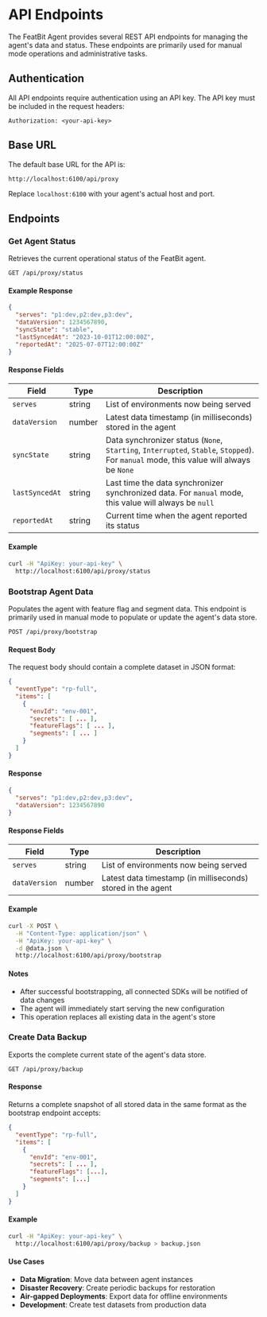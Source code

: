 # API Endpoints

The FeatBit Agent provides several REST API endpoints for managing the agent's data and status. These endpoints are primarily used for manual mode operations and administrative tasks.

## Authentication

All API endpoints require authentication using an API key. The API key must be included in the request headers:

```http
Authorization: <your-api-key>
```

## Base URL

The default base URL for the API is:

```http
http://localhost:6100/api/proxy
```

Replace `localhost:6100` with your agent's actual host and port.

## Endpoints

### Get Agent Status

Retrieves the current operational status of the FeatBit agent.

```http
GET /api/proxy/status
```

#### Example Response

```json
{
  "serves": "p1:dev,p2:dev,p3:dev",
  "dataVersion": 1234567890,
  "syncState": "stable",
  "lastSyncedAt": "2023-10-01T12:00:00Z",
  "reportedAt": "2025-07-07T12:00:00Z"
}
```

#### Response Fields

| Field          | Type   | Description                                                                                                                            |
|----------------|--------|----------------------------------------------------------------------------------------------------------------------------------------|
| `serves`       | string | List of environments now being served                                                                                                  |
| `dataVersion`  | number | Latest data timestamp (in milliseconds) stored in the agent                                                                            |
| `syncState`    | string | Data synchronizer status (`None`, `Starting`, `Interrupted`, `Stable`, `Stopped`). For `manual` mode, this value will always be `None` |
| `lastSyncedAt` | string | Last time the data synchronizer synchronized data. For `manual` mode, this value will always be `null`                                 |
| `reportedAt`   | string | Current time when the agent reported its status                                                                                        |

#### Example

```bash
curl -H "ApiKey: your-api-key" \
  http://localhost:6100/api/proxy/status
```

### Bootstrap Agent Data

Populates the agent with feature flag and segment data. This endpoint is primarily used in manual mode to populate or update the agent's data store.

```http
POST /api/proxy/bootstrap
```

#### Request Body

The request body should contain a complete dataset in JSON format:

```json
{
  "eventType": "rp-full",
  "items": [
    {
      "envId": "env-001",
      "secrets": [ ... ],
      "featureFlags": [ ... ],
      "segments": [ ... ]
    }
  ]
}
```

#### Response

```json
{
  "serves": "p1:dev,p2:dev,p3:dev",
  "dataVersion": 1234567890
}
```

#### Response Fields

| Field         | Type   | Description                                                 |
|---------------|--------|-------------------------------------------------------------|
| `serves`      | string | List of environments now being served                       |
| `dataVersion` | number | Latest data timestamp (in milliseconds) stored in the agent |

#### Example

```bash
curl -X POST \
  -H "Content-Type: application/json" \
  -H "ApiKey: your-api-key" \
  -d @data.json \
  http://localhost:6100/api/proxy/bootstrap
```

#### Notes

- After successful bootstrapping, all connected SDKs will be notified of data changes
- The agent will immediately start serving the new configuration
- This operation replaces all existing data in the agent's store

### Create Data Backup

Exports the complete current state of the agent's data store.

```http
GET /api/proxy/backup
```

#### Response

Returns a complete snapshot of all stored data in the same format as the bootstrap endpoint accepts:

```json
{
  "eventType": "rp-full",
  "items": [
    {
      "envId": "env-001",
      "secrets": [ ... ],
      "featureFlags": [...],
      "segments": [...]
    }
  ]
}
```

#### Example

```bash
curl -H "ApiKey: your-api-key" \
  http://localhost:6100/api/proxy/backup > backup.json
```

#### Use Cases

- **Data Migration**: Move data between agent instances
- **Disaster Recovery**: Create periodic backups for restoration
- **Air-gapped Deployments**: Export data for offline environments
- **Development**: Create test datasets from production data